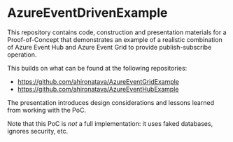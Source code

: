 ﻿# AzureEventDrivenExample

This repository contains code, construction and presentation materials for a Proof-of-Concept that demonstrates an example of a realistic combination of Azure Event Hub and Azure Event Grid to provide publish-subscribe operation.

This builds on what can be found at the following repositories:
- https://github.com/ahironatava/AzureEventGridExample
- https://github.com/ahironatava/AzureEventHubExample

The presentation introduces design considerations and lessons learned from working with the PoC.

Note that this PoC is *not* a full implementation: it uses faked databases, ignores security, etc.


